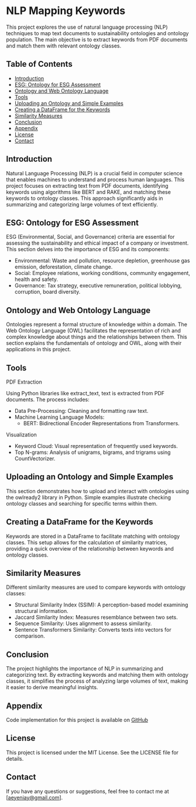 # NLP Mapping Keywords

This project explores the use of natural language processing (NLP) techniques to map text documents to sustainability ontologies and ontology population. The main objective is to extract keywords from PDF documents and match them with relevant ontology classes.

## Table of Contents
- [Introduction](#introduction)
- [ESG: Ontology for ESG Assessment](#esg-ontology-for-esg-assessment)
- [Ontology and Web Ontology Language](#ontology-and-web-ontology-language)
- [Tools](#tools)
- [Uploading an Ontology and Simple Examples](#uploading-an-ontology-and-simple-examples)
- [Creating a DataFrame for the Keywords](#creating-a-dataframe-for-the-keywords)
- [Similarity Measures](#similarity-measures)
- [Conclusion](#conclusion)
- [Appendix](#appendix)
- [License](#license)
- [Contact](#contact)

## Introduction
Natural Language Processing (NLP) is a crucial field in computer science that enables machines to understand and process human languages. This project focuses on extracting text from PDF documents, identifying keywords using algorithms like BERT and RAKE, and matching these keywords to ontology classes. This approach significantly aids in summarizing and categorizing large volumes of text efficiently.

## ESG: Ontology for ESG Assessment
ESG (Environmental, Social, and Governance) criteria are essential for assessing the sustainability and ethical impact of a company or investment. This section delves into the importance of ESG and its components:

- Environmental: Waste and pollution, resource depletion, greenhouse gas emission, deforestation, climate change.
- Social: Employee relations, working conditions, community engagement, health and safety.
- Governance: Tax strategy, executive remuneration, political lobbying, corruption, board diversity.

## Ontology and Web Ontology Language
Ontologies represent a formal structure of knowledge within a domain. The Web Ontology Language (OWL) facilitates the representation of rich and complex knowledge about things and the relationships between them. This section explains the fundamentals of ontology and OWL, along with their applications in this project.

## Tools
PDF Extraction

Using Python libraries like extract_text, text is extracted from PDF documents. The process includes:

- Data Pre-Processing: Cleaning and formatting raw text.
- Machine Learning Language Models:
  - BERT: Bidirectional Encoder Representations from Transformers.
    
Visualization

- Keyword Cloud: Visual representation of frequently used keywords.
- Top N-grams: Analysis of unigrams, bigrams, and trigrams using CountVectorizer.
## Uploading an Ontology and Simple Examples
This section demonstrates how to upload and interact with ontologies using the owlready2 library in Python. Simple examples illustrate checking ontology classes and searching for specific terms within them.

## Creating a DataFrame for the Keywords
Keywords are stored in a DataFrame to facilitate matching with ontology classes. This setup allows for the calculation of similarity matrices, providing a quick overview of the relationship between keywords and ontology classes.

## Similarity Measures
Different similarity measures are used to compare keywords with ontology classes:

- Structural Similarity Index (SSIM): A perception-based model examining structural information.
- Jaccard Similarity Index: Measures resemblance between two sets.
- Sequence Similarity: Uses alignment to assess similarity.
- Sentence Transformers Similarity: Converts texts into vectors for comparison.
## Conclusion
The project highlights the importance of NLP in summarizing and categorizing text. By extracting keywords and matching them with ontology classes, it simplifies the process of analyzing large volumes of text, making it easier to derive meaningful insights.

## Appendix
Code implementation for this project is available on [GitHub](https://github.com/aeyeniay/NLP_Mapping_Keywords) 

## License
This project is licensed under the MIT License. See the LICENSE file for details.

## Contact
If you have any questions or suggestions, feel free to contact me at [aeyeniay@gmail.com].
